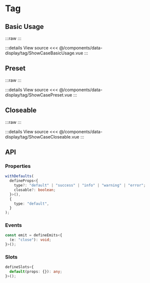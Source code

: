 <script setup lang="ts">
import ShowCaseBasicUsage from './ShowCaseBasicUsage.vue';
import ShowCasePreset from './ShowCasePreset.vue';
import ShowCaseCloseable from './ShowCaseCloseable.vue';
</script>

# Tag

## Basic Usage

:::raw
<ShowCaseBasicUsage />
:::

:::details View source
<<< @/components/data-display/tag/ShowCaseBasicUsage.vue
:::

## Preset

:::raw
<ShowCasePreset />
:::

:::details View source
<<< @/components/data-display/tag/ShowCasePreset.vue
:::

## Closeable

:::raw
<ShowCaseCloseable />
:::

:::details View source
<<< @/components/data-display/tag/ShowCaseCloseable.vue
:::

## API

### Properties

```ts
withDefaults(
  defineProps<{
    type?: "default" | "success" | "info" | "warning" | "error";
    closable?: boolean;
  }>(),
  {
    type: "default",
  }
);
```

### Events

```ts
const emit = defineEmits<{
  (e: "close"): void;
}>();
```

### Slots

```ts
defineSlots<{
  default(props: {}): any;
}>();
```
